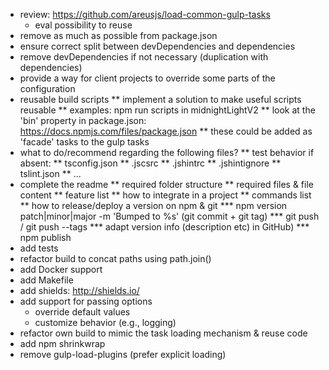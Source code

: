 * review: https://github.com/areusjs/load-common-gulp-tasks
  * eval possibility to reuse
* remove as much as possible from package.json
* ensure correct split between devDependencies and dependencies
* remove devDependencies if not necessary (duplication with dependencies)
* provide a way for client projects to override some parts of the configuration
* reusable build scripts
** implement a solution to make useful scripts reusable
** examples: npm run scripts in midnightLightV2
** look at the 'bin' property in package.json: https://docs.npmjs.com/files/package.json
** these could be added as 'facade' tasks to the gulp tasks
* what to do/recommend regarding the following files?
** test behavior if absent:
** tsconfig.json
** .jscsrc
** .jshintrc
** .jshintignore
** tslint.json
** ...
* complete the readme
** required folder structure
** required files & file content
** feature list
** how to integrate in a project
** commands list
** how to release/deploy a version on npm & git
*** npm version patch|minor|major -m 'Bumped to %s' (git commit + git tag)
*** git push / git push --tags
*** adapt version info (description etc) in GitHub)
*** npm publish
* add tests
* refactor build to concat paths using  path.join()
* add Docker support
* add Makefile
* add shields: http://shields.io/
* add support for passing options
  * override default values
  * customize behavior (e.g., logging)
* refactor own build to mimic the task loading mechanism & reuse code
* add npm shrinkwrap
* remove gulp-load-plugins (prefer explicit loading)
